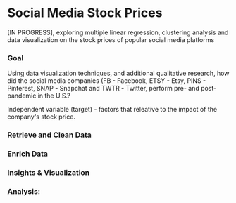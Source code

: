 # Social Media Stock Prices
[IN PROGRESS], exploring multiple linear regression, clustering analysis and data visualization on the stock prices of popular social media platforms



### Goal
Using data visualization techniques, and additional qualitative research, how did the social media companies (FB - Facebook, ETSY - Etsy, PINS - Pinterest, SNAP - Snapchat and TWTR - Twitter, perform pre- and post- pandemic in the U.S.? 


Independent variable (target) - factors that  releative to the impact of the company's stock price. 
### Retrieve and Clean Data 


### Enrich Data 


### Insights & Visualization



### Analysis: 
